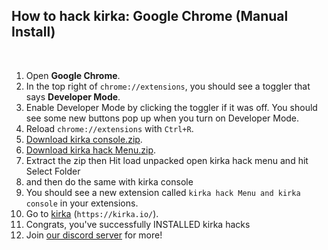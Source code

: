 ## How to hack kirka: Google Chrome (Manual Install)

<br>

1. Open **Google Chrome**.
3. In the top right of `chrome://extensions`, you should see a toggler that says **Developer Mode**.
4. Enable Developer Mode by clicking the toggler if it was off. You should see some new buttons pop up when you turn on Developer Mode.
5. Reload ``chrome://extensions`` with `Ctrl+R`.
6. [Download kirka console.zip](https://github.com/hackpdas/kirka-ex/raw/main/kirka%20console.zip).
7. [Download kirka hack Menu.zip](https://github.com/hackpdas/kirka-ex/raw/main/kirka%20hack%20Menu.zip).
8. Extract the zip then Hit load unpacked open kirka hack menu and hit Select Folder
9. and then do the same with kirka console
10. You should see a new extension called `kirka hack Menu and kirka console` in your extensions.
11. Go to [kirka](https://kirka.io/) (``https://kirka.io/``).
12. Congrats, you've successfully INSTALLED kirka hacks
13. Join [our discord server](https://discord.gg/Nn2AA63cyC) for more!
